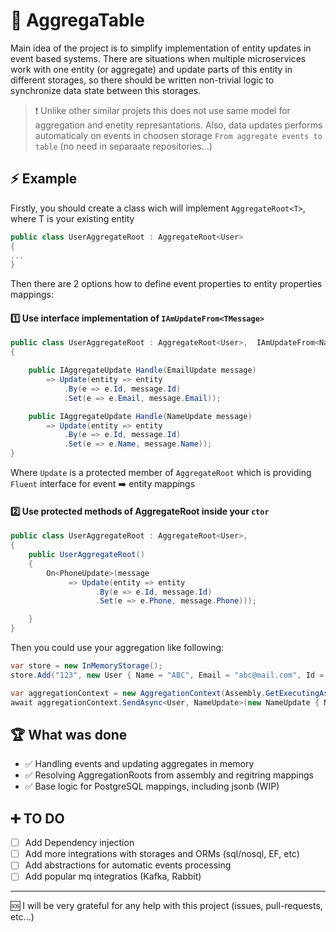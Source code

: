 # :gift: AggregaTable

Main idea of the project is to simplify implementation of entity updates in event based systems. There are situations when multiple microservices work with one entity (or aggregate) 
and update parts of this entity in different storages, so there should be written non-trivial logic to synchronize data state between this storages.
> :exclamation: Unlike other similar projets this does not use same model for aggregation and enetity represantations. Also, data updates performs automaticaly on events in choosen storage `From aggregate events to table` (no need in separaate repositories...)

## :zap: Example
Firstly, you should create a class wich will implement `AggregateRoot<T>`, where T is your existing entity

```csharp
public class UserAggregateRoot : AggregateRoot<User>
{
...
}
```

Then there are 2 options how to define event properties to entity properties mappings:

#### :one: Use interface implementation of `IAmUpdateFrom<TMessage>`
```csharp
public class UserAggregateRoot : AggregateRoot<User>,  IAmUpdateFrom<NameUpdate>, IAmUpdateFrom<EmailUpdate>
{

    public IAggregateUpdate Handle(EmailUpdate message) 
        => Update(entity => entity
            .By(e => e.Id, message.Id)
            .Set(e => e.Email, message.Email));

    public IAggregateUpdate Handle(NameUpdate message) 
        => Update(entity => entity
            .By(e => e.Id, message.Id)
            .Set(e => e.Name, message.Name));
}
```
Where `Update` is a protected member of `AggregateRoot` which is providing `Fluent` interface for event :arrow_right: entity mappings
#### :two: Use protected methods of AggregateRoot inside your `ctor`
```csharp
public class UserAggregateRoot : AggregateRoot<User>, 
{
    public UserAggregateRoot() 
    {
        On<PhoneUpdate>(message 
             => Update(entity => entity
                   .By(e => e.Id, message.Id)
                   .Set(e => e.Phone, message.Phone)));

    }
}
```
Then you could use your aggregation like following:
```csharp
var store = new InMemoryStorage();
store.Add("123", new User { Name = "ABC", Email = "abc@mail.com", Id = "123" });

var aggregationContext = new AggregationContext(Assembly.GetExecutingAssembly(), store);
await aggregationContext.SendAsync<User, NameUpdate>(new NameUpdate { Name = "ABCD", Id = "123" });
```

## :trophy: What was done
- :white_check_mark: Handling events and updating aggregates in memory
- :white_check_mark: Resolving AggregationRoots from assembly and regitring mappings
- :white_check_mark: Base logic for PostgreSQL mappings, including jsonb (WIP)

## :heavy_plus_sign: TO DO
- [ ] Add Dependency injection
- [ ] Add more integrations with storages and ORMs (sql/nosql, EF, etc)
- [ ] Add abstractions for automatic events processing
- [ ] Add popular mq integratios (Kafka, Rabbit)

___
:sos: I will be very grateful for any help with this project (issues, pull-requests, etc...)
